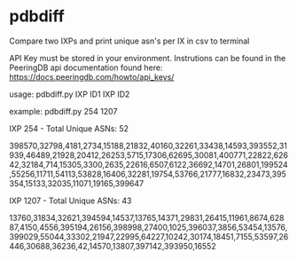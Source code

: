 # pdbdiff
Compare two IXPs and print unique asn's per IX in csv to terminal

API Key must be stored in your environment. Instrutions can be found in the PeeringDB api documentation found here:
https://docs.peeringdb.com/howto/api_keys/

usage: pdbdiff.py IXP ID1 IXP ID2

example: pdbdiff.py 254 1207

IXP 254 - Total Unique ASNs: 52

398570,32798,4181,2734,15188,21832,40160,32261,33438,14593,393552,31939,46489,21928,20412,26253,5715,17306,62695,30081,400771,22822,62642,32184,714,15305,3300,2635,22616,6507,6122,36692,14701,26801,199524,55256,11711,54113,53828,16406,32281,19754,53766,21777,16832,23473,395354,15133,32035,11071,19165,399647

IXP 1207 - Total Unique ASNs: 43

13760,31834,32621,394594,14537,13765,14371,29831,26415,11961,8674,62887,4150,4556,395194,26156,398998,27400,1025,396037,3856,53454,13576,399029,55044,33302,21947,22995,64227,10242,30174,18451,7155,53597,26446,30688,36236,42,14570,13807,397142,393950,16552
